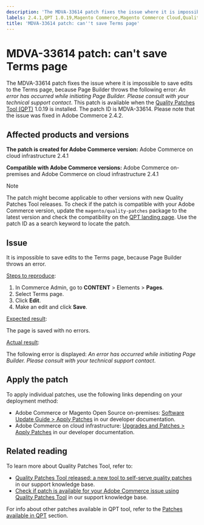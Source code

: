 ```yaml
---
description: 'The MDVA-33614 patch fixes the issue where it is impossible to save edits to the Terms page, because Page Builder throws the following error: *An error has occurred while initiating Page Builder. Please consult with your technical support contact*. This patch is available when the Quality Patches Tool (QPT) 1.0.19 is installed. The patch ID is MDVA-33614. Please note that the issue was fixed in Adobe Commerce 2.4.2.'
labels: 2.4.1,QPT 1.0.19,Magento Commerce,Magento Commerce Cloud,Quality Patches Tool,Page Builder,Terms,support tools,Adobe Commerce,cloud infrastructure,on-premises
title: 'MDVA-33614 patch: can''t save Terms page'
---
```


# MDVA-33614 patch: can't save Terms page

The MDVA-33614 patch fixes the issue where it is impossible to save edits to the Terms page, because Page Builder throws the following error: *An error has occurred while initiating Page Builder. Please consult with your technical support contact*. This patch is available when the [Quality Patches Tool (QPT)](https://support.magento.com/hc/en-us/articles/360047139492) 1.0.19 is installed. The patch ID is MDVA-33614. Please note that the issue was fixed in Adobe Commerce 2.4.2.

## Affected products and versions

 **The patch is created for Adobe Commerce version:** Adobe Commerce on cloud infrastructure 2.4.1

 **Compatible with Adobe Commerce versions:** Adobe Commerce on-premises and Adobe Commerce on cloud infrastructure 2.4.1

>[!NOTE]
>
>The patch might become applicable to other versions with new Quality Patches Tool releases. To check if the patch is compatible with your Adobe Commerce version, update the `magento/quality-patches` package to the latest version and check the compatibility on the [QPT landing page](https://devdocs.magento.com/quality-patches/tool.html#patch-grid). Use the patch ID as a search keyword to locate the patch.

## Issue

It is impossible to save edits to the Terms page, because Page Builder throws an error.

<u>Steps to reproduce</u>:

1. In Commerce Admin, go to **CONTENT** > Elements > **Pages**.
1. Select Terms page.
1. Click **Edit**.
1. Make an edit and click **Save**.

<u>Expected result</u>:

The page is saved with no errors.

<u>Actual result</u>:

The following error is displayed: *An error has occurred while initiating Page Builder. Please consult with your technical support contact*.

## Apply the patch

To apply individual patches, use the following links depending on your deployment method:

* Adobe Commerce or Magento Open Source on-premises: [Software Update Guide > Apply Patches](https://devdocs.magento.com/guides/v2.4/comp-mgr/patching/mqp.html) in our developer documentation.
* Adobe Commerce on cloud infrastructure: [Upgrades and Patches > Apply Patches](https://devdocs.magento.com/cloud/project/project-patch.html) in our developer documentation.

## Related reading

To learn more about Quality Patches Tool, refer to:

* [Quality Patches Tool released: a new tool to self-serve quality patches](https://support.magento.com/hc/en-us/articles/360047139492) in our support knowledge base.
* [Check if patch is available for your Adobe Commerce issue using Quality Patches Tool](https://support.magento.com/hc/en-us/articles/360047125252) in our support knowledge base.

For info about other patches available in QPT tool, refer to the [Patches available in QPT](https://support.magento.com/hc/en-us/sections/360010506631-Patches-available-in-QPT-tool-) section.